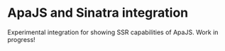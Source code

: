 # ApaJS and Sinatra integration

Experimental integration for showing SSR capabilities of ApaJS. Work in progress!
